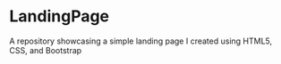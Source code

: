 # LandingPage
A repository showcasing a simple landing page I created using HTML5, CSS, and Bootstrap
